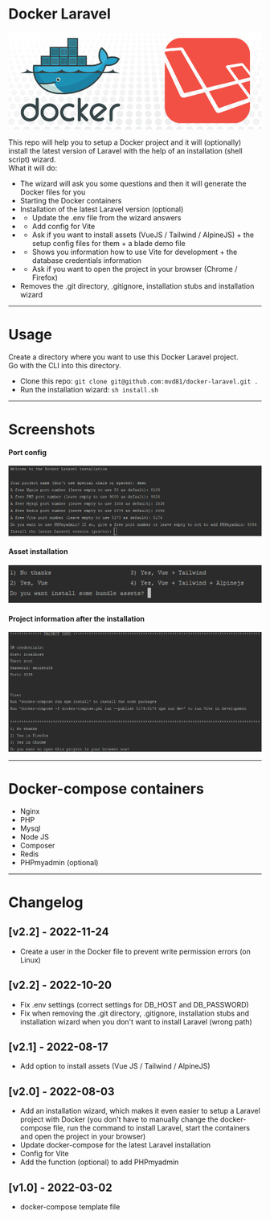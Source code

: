 # Docker Laravel

<img alt="header image" src="stubs/docker-laravel-header.png" width="" />

This repo will help you to setup a Docker project and it will (optionally) install the latest version of Laravel with the help of an installation (shell script) wizard.  
What it will do:
* The wizard will ask you some questions and then it will generate the Docker files for you
* Starting the Docker containers
* Installation of the latest Laravel version (optional)
* * Update the .env file from the wizard answers
* * Add config for Vite
* * Ask if you want to install assets (VueJS / Tailwind / AlpineJS) + the setup config files for them + a blade demo file
* * Shows you information how to use Vite for development + the database credentials information
* * Ask if you want to open the project in your browser (Chrome / Firefox)
* Removes the .git directory, .gitignore, installation stubs and installation wizard

----

# Usage

Create a directory where you want to use this Docker Laravel project.  
Go with the CLI into this directory.

* Clone this repo: ```git clone git@github.com:mvd81/docker-laravel.git .```
* Run the installation wizard: ```sh install.sh```


----

# Screenshots

#### Port config
<img alt="Installation wizard" src="stubs/wizard-1.png" width="" />

#### Asset installation
<img alt="Asset installation" src="stubs/wizard-3.png" width="" />

#### Project information after the installation
<img alt="Project information after the installation" src="stubs/wizard-2.png" width="" />

-----

# Docker-compose containers

* Nginx
* PHP
* Mysql
* Node JS
* Composer
* Redis
* PHPmyadmin (optional)

----

# Changelog

## [v2.2] - 2022-11-24
* Create a user in the Docker file to prevent write permission errors (on Linux)

## [v2.2] - 2022-10-20

* Fix .env settings (correct settings for DB_HOST and DB_PASSWORD)
* Fix when removing the .git directory, .gitignore, installation stubs and installation wizard when you don't want to install Laravel (wrong path)

## [v2.1] - 2022-08-17

* Add option to install assets (Vue JS / Tailwind / AlpineJS) 

## [v2.0] - 2022-08-03

* Add an installation wizard, which makes it even easier to setup a Laravel project with Docker (you don't have to manually change the docker-compose file, run the command to install Laravel, start the containers and open the project in your browser)
* Update docker-compose for the latest Laravel installation
* Config for Vite
* Add the function (optional) to add PHPmyadmin

## [v1.0] - 2022-03-02
* docker-compose template file

